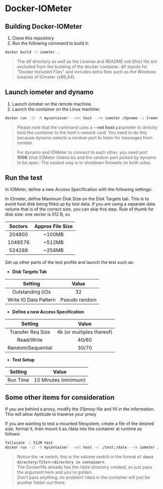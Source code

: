 # Docker-IOMeter

## Building Docker-IOMeter
1. Clone this repository
2. Run the following command to build it:
```bash
docker build -t iometer .
```

> The dif directory as well as the License and README.md (this) file are excluded from the building of the docker container.
> dif stands for "Docker Included Files" and includes extra files such as the Windows binaries of IOmeter (x86_64).

## Launch iometer and dynamo
1. Launch iometer on the remote machine.
2. Launch the container on the Linux machine:
```bash
docker run -it -h mycontainer --net host --rm iometer /dynamo -i {remote IOMeter host} -m $HOSTNAME
```

> Please note that the command uses a **--net host** parameter to directly bind the container to the host's nework card. You need to do this because dynamo selects a random port to listen for messages from iometer. 

> For dynamo and IOMeter to connect to each other, you need port **1006** (that IOMeter listens to) and the random port picked by dynamo to be open. 
> The easiest way is to shutdown firewalls on both sides.

## Run the test
In IOMeter, define a new Access Specification with the following settings:

In IOmeter, define Maximum Disk Size on the Disk Targets tab. This is to avoid host disk being filled up by test data. If you are using a separate data volume that is of the correct size, you can skip this step.
Rule of thumb for disk size: one sector is 512 B, so 

|Sectors|Approx File Size |
|:-----:|:---------------:|
|204800|~100MB|
|1048576|~512MB|
|524288|~256MB|

Set up other parts of the test profile and launch the test such as:

+ **Disk Targets Tab**

|Setting|Value|
|:-----:|:---:|
|Outstanding I/Os|32|
|Write IO Data Pattern|Pseudo random|

+ **Define a new Access Specification**

|Setting|Value|
|:-----:|:---:|
|Transfer Req Size|4k (or multiples thereof)|
|Read/Write|40/60|
|Random/Sequential|30/70|

+ **Test Setup**

|Setting|Value|
|:-----:|:---:|
|Run Time|10 Minutes (minimum)|

## Some other items for consideration
If you are behind a proxy, modify the *01proxy* file and fill in the information.  This will allow Aptitude to traverse your proxy

If you are wanting to test a mounted filesystem, create a file of the desired size, format it, then mount it as /data into the container at runtime as follows:

```bash
fallocate -l 512M test
docker run -it -h mycontainer --net host -v ./test:/data --rm iometer /dynamo -i {remote IOMeter host} -m $HOSTNAME
```

> Notice the **-v** switch, this is the volume switch in the format of **`<host directory/file`>:`<directory in container`>**.  
> The Dockerfile already has the /data directory created, so just pass the argument here and you're golden.  
> Don't pass anything, no problem! /data in the container will just be another folder out there.
